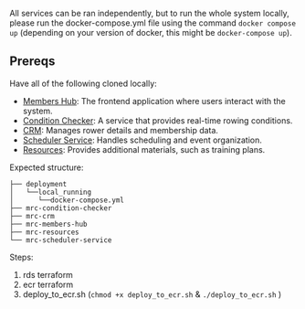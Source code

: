 
All services can be ran independently, but to run the whole system locally, please run the docker-compose.yml file using the command `docker compose up` (depending on your version of docker, this might be `docker-compose up`). 

## Prereqs

Have all of the following cloned locally: 
* [Members Hub](https://github.com/mrc-rowers-hub/mrc-members-hub): The frontend application where users interact with the system.
* [Condition Checker](https://github.com/mrc-rowers-hub/mrc-condition-checker): A service that provides real-time rowing conditions.
* [CRM](https://github.com/mrc-rowers-hub/mrc-crm): Manages rower details and membership data.
* [Scheduler Service](https://github.com/mrc-rowers-hub/mrc-scheduler-service): Handles scheduling and event organization.
* [Resources](https://github.com/mrc-rowers-hub/mrc-resources): Provides additional materials, such as training plans.

Expected structure:
```
├── deployment
│   └──local_running
│      └──docker-compose.yml
├── mrc-condition-checker
├── mrc-crm
├── mrc-members-hub 
├── mrc-resources
└── mrc-scheduler-service
```

Steps: 
1. rds terraform 
2. ecr terraform 
3. deploy_to_ecr.sh (`chmod +x deploy_to_ecr.sh` & `./deploy_to_ecr.sh`
   )